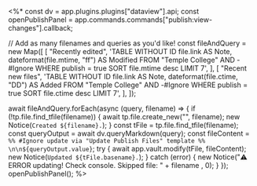 
<%*
const dv = app.plugins.plugins["dataview"].api;
const openPublishPanel = app.commands.commands["publish:view-changes"].callback;

// Add as many filenames and queries as you'd like!
const fileAndQuery = new Map([
  [
    "Recently edited",
    'TABLE WITHOUT ID file.link AS Note, dateformat(file.mtime, "ff") AS Modified FROM "Temple College" AND -#Ignore WHERE publish = true  SORT file.mtime desc LIMIT 7',
  ],
  [
    "Recent new files",
    'TABLE WITHOUT ID file.link AS Note, dateformat(file.ctime, "DD") AS Added FROM "Temple College" AND -#Ignore WHERE publish = true SORT file.ctime desc LIMIT 7',
  ],
]);

await fileAndQuery.forEach(async (query, filename) => {
  if (!tp.file.find_tfile(filename)) {
    await tp.file.create_new("", filename);
    new Notice(`Created ${filename}.`);
  }
  const tFile = tp.file.find_tfile(filename);
  const queryOutput = await dv.queryMarkdown(query);
  const fileContent = `%% #Ignore update via "Update Publish Files" template %% \n\n${queryOutput.value}`;
  try {
    await app.vault.modify(tFile, fileContent);
    new Notice(`Updated ${tFile.basename}.`);
  } catch (error) {
    new Notice("⚠️ ERROR updating! Check console. Skipped file: " + filename , 0);
  }
});
openPublishPanel();
%>
